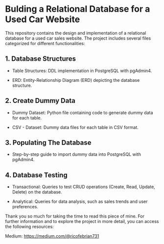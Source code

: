 # **Bulding a Relational Database for a Used Car Website**

This repository contains the design and implementation of a relational database for a used car sales website. 
The project includes several files categorized for different functionalities:

## **1. Database Structures**
   - Table Structures:
     DDL implementation in PostgreSQL with pgAdmin4.
   
   - ERD:
     Entity-Relationship Diagram (ERD) depicting the database structure.

## **2. Create Dummy Data**
   - Dummy Dataset:
     Python file containing code to generate dummy data for each table.

   - CSV - Dataset:
     Dummy data files for each table in CSV format.

## **3. Populating The Database**
   - Step-by-step guide to import dummy data into PostgreSQL with pgAdmin4.

## **4. Database Testing**
   - Transactional:
     Queries to test CRUD operations (Create, Read, Update, Delete) on the database.
     
   - Analytical:
     Queries for data analysis, such as sales trends and user preferences.


Thank you so much for taking the time to read this piece of mine. For further information and to explore the project in more detail, you can access the following resources:

Medium: https://medium.com/@ricofebrian731
